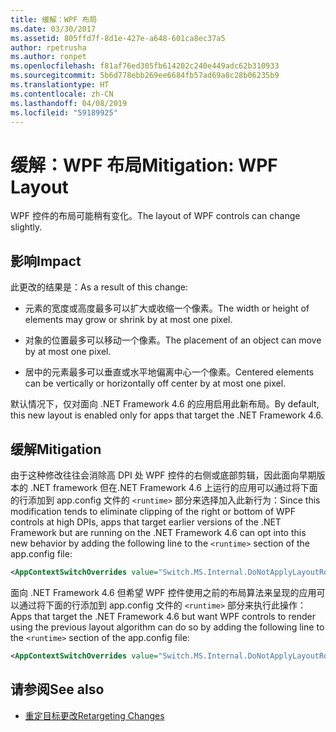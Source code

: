 ```yaml
---
title: 缓解：WPF 布局
ms.date: 03/30/2017
ms.assetid: 805ffd7f-8d1e-427e-a648-601ca8ec37a5
author: rpetrusha
ms.author: ronpet
ms.openlocfilehash: f81af76ed305fb614202c240e449adc62b310933
ms.sourcegitcommit: 5b6d778ebb269ee6684fb57ad69a8c28b06235b9
ms.translationtype: HT
ms.contentlocale: zh-CN
ms.lasthandoff: 04/08/2019
ms.locfileid: "59189925"
---
```

# <a name="mitigation-wpf-layout"></a><span data-ttu-id="c4d79-102">缓解：WPF 布局</span><span class="sxs-lookup"><span data-stu-id="c4d79-102">Mitigation: WPF Layout</span></span>
<span data-ttu-id="c4d79-103">WPF 控件的布局可能稍有变化。</span><span class="sxs-lookup"><span data-stu-id="c4d79-103">The layout of WPF controls can change slightly.</span></span>  
  
## <a name="impact"></a><span data-ttu-id="c4d79-104">影响</span><span class="sxs-lookup"><span data-stu-id="c4d79-104">Impact</span></span>  
 <span data-ttu-id="c4d79-105">此更改的结果是：</span><span class="sxs-lookup"><span data-stu-id="c4d79-105">As a result of this change:</span></span>  
  
-   <span data-ttu-id="c4d79-106">元素的宽度或高度最多可以扩大或收缩一个像素。</span><span class="sxs-lookup"><span data-stu-id="c4d79-106">The width or height of elements may grow or shrink by at most one pixel.</span></span>  
  
-   <span data-ttu-id="c4d79-107">对象的位置最多可以移动一个像素。</span><span class="sxs-lookup"><span data-stu-id="c4d79-107">The placement of an object can move by at most one pixel.</span></span>  
  
-   <span data-ttu-id="c4d79-108">居中的元素最多可以垂直或水平地偏离中心一个像素。</span><span class="sxs-lookup"><span data-stu-id="c4d79-108">Centered elements can be vertically or horizontally off center by at most one pixel.</span></span>  
  
 <span data-ttu-id="c4d79-109">默认情况下，仅对面向 .NET Framework 4.6 的应用启用此新布局。</span><span class="sxs-lookup"><span data-stu-id="c4d79-109">By default, this new layout is enabled only for apps that target the .NET Framework 4.6.</span></span>  
  
## <a name="mitigation"></a><span data-ttu-id="c4d79-110">缓解</span><span class="sxs-lookup"><span data-stu-id="c4d79-110">Mitigation</span></span>  
 <span data-ttu-id="c4d79-111">由于这种修改往往会消除高 DPI 处 WPF 控件的右侧或底部剪辑，因此面向早期版本的 .NET framework 但在.NET Framework 4.6 上运行的应用可以通过将下面的行添加到 app.config 文件的 `<runtime>` 部分来选择加入此新行为：</span><span class="sxs-lookup"><span data-stu-id="c4d79-111">Since this modification tends to eliminate clipping of the right or bottom of WPF controls at high DPIs, apps that target earlier versions of the .NET Framework but are running on the .NET Framework 4.6 can opt into this new behavior by adding the following line to the `<runtime>` section of the app.config file:</span></span>  
  
```xml  
<AppContextSwitchOverrides value="Switch.MS.Internal.DoNotApplyLayoutRoundingToMarginsAndBorderThickness=false" />  
```  
  
 <span data-ttu-id="c4d79-112">面向 .NET Framework 4.6 但希望 WPF 控件使用之前的布局算法来呈现的应用可以通过将下面的行添加到 app.config 文件的 `<runtime>` 部分来执行此操作：</span><span class="sxs-lookup"><span data-stu-id="c4d79-112">Apps that target the .NET Framework 4.6 but want WPF controls to render using the previous layout algorithm can do so by adding the following line to the  `<runtime>` section of the app.config file:</span></span>  
  
```xml  
<AppContextSwitchOverrides value="Switch.MS.Internal.DoNotApplyLayoutRoundingToMarginsAndBorderThickness=true" />  
```  
  
## <a name="see-also"></a><span data-ttu-id="c4d79-113">请参阅</span><span class="sxs-lookup"><span data-stu-id="c4d79-113">See also</span></span>

- [<span data-ttu-id="c4d79-114">重定目标更改</span><span class="sxs-lookup"><span data-stu-id="c4d79-114">Retargeting Changes</span></span>](../../../docs/framework/migration-guide/retargeting-changes-in-the-net-framework-4-6.md)
